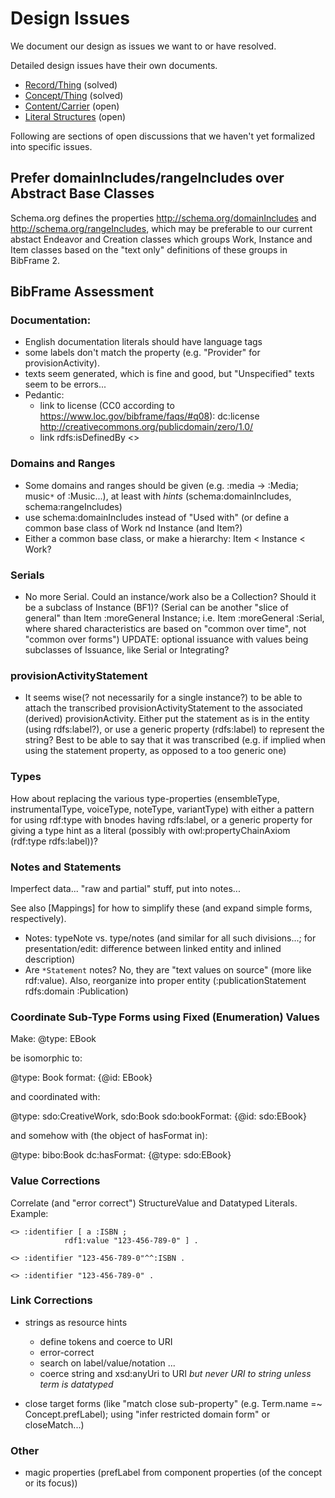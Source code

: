 # Design Issues

We document our design as issues we want to or have resolved.

Detailed design issues have their own documents.

* [Record/Thing](/doc/issues/record-thing) (solved)
* [Concept/Thing](/doc/issues/concept-thing) (solved)
* [Content/Carrier](/doc/issues/content-carrier) (open)
* [Literal Structures](/doc/issues/literal-structures) (open)

Following are sections of open discussions that we haven't yet formalized into specific issues.

## Prefer domainIncludes/rangeIncludes over Abstract Base Classes

Schema.org defines the properties http://schema.org/domainIncludes and http://schema.org/rangeIncludes, which may be preferable to our current abstact Endeavor and Creation classes which groups Work, Instance and Item classes based on the "text only" definitions of these groups in BibFrame 2.

## BibFrame Assessment

### Documentation:
- English documentation literals should have language tags
- some labels don't match the property (e.g. "Provider" for provisionActivity).
- texts seem generated, which is fine and good, but "Unspecified" texts seem to be errors...
- Pedantic:
  - link to license (CC0 according to <https://www.loc.gov/bibframe/faqs/#q08>):
    dc:license <http://creativecommons.org/publicdomain/zero/1.0/>
  - link <term> rdfs:isDefinedBy <>

### Domains and Ranges
- Some domains and ranges should be given (e.g. :media -> :Media; music`*` of :Music...), at least with *hints* (schema:domainIncludes, schema:rangeIncludes)
- use schema:domainIncludes instead of "Used with" (or define a common base class of Work nd Instance (and Item?)
- Either a common base class, or make a hierarchy: Item < Instance < Work?

### Serials
- No more Serial. Could an instance/work also be a Collection? Should it be a subclass of Instance (BF1)? (Serial can be another "slice of general" than Item :moreGeneral Instance; i.e. Item :moreGeneral :Serial, where shared characteristics are based on "common over time", not "common over forms")
  UPDATE: optional issuance with values being subclasses of Issuance, like Serial or Integrating?

### provisionActivityStatement
- It seems wise(? not necessarily for a single instance?) to be able to attach the transcribed provisionActivityStatement to the associated (derived) provisionActivity. Either put the statement as is in the entity (using rdfs:label?), or use a generic property (rdfs:label) to represent the string? Best to be able to say that it was transcribed (e.g. if implied when using the statement property, as opposed to a too generic one)

### Types
How about replacing the various type-properties (ensembleType, instrumentalType, voiceType, noteType, variantType) with either a pattern for using rdf:type with bnodes having rdfs:label, or a generic property for giving a type hint as a literal (possibly with owl:propertyChainAxiom (rdf:type rdfs:label))?

### Notes and Statements

Imperfect data... "raw and partial" stuff, put into notes...

See also [Mappings] for how to simplify these (and expand simple forms, respectively).


* Notes: typeNote vs. type/notes (and similar for all such divisions...; for presentation/edit: difference between linked entity and inlined description)
* Are `*Statement` notes? No, they are "text values on source" (more like rdf:value). Also, reorganize into proper entity (:publicationStatement rdfs:domain :Publication)

### Coordinate Sub-Type Forms using Fixed (Enumeration) Values

Make:
  @type: EBook
  
be isomorphic to:

  @type: Book
  format: {@id: EBook}

and coordinated with:

  @type: sdo:CreativeWork, sdo:Book
  sdo:bookFormat: {@id: sdo:EBook}

and somehow with (the object of hasFormat in):

  @type: bibo:Book
  dc:hasFormat: {@type: sdo:EBook}

### Value Corrections

Correlate (and "error correct") StructureValue and Datatyped Literals. Example:

    <> :identifier [ a :ISBN ;
                rdf1:value "123-456-789-0" ] .

    <> :identifier "123-456-789-0"^^:ISBN .

    <> :identifier "123-456-789-0" .

### Link Corrections

- strings as resource hints
  - define tokens and coerce to URI
  - error-correct
  - search on label/value/notation ...
  - coerce string and xsd:anyUri to URI *but never URI to string unless term is datatyped*

- close target forms (like "match close sub-property" (e.g. Term.name =~ Concept.prefLabel); using "infer restricted domain form" or closeMatch...)

### Other

- magic properties (prefLabel from component properties (of the concept or its focus))
